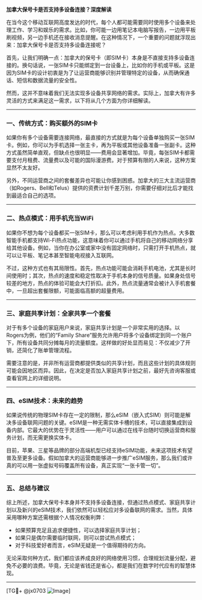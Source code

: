 **加拿大保号卡是否支持多设备连接？深度解读**

在当今这个移动互联网高度发达的时代，每个人都可能需要同时使用多个设备来处理工作、学习和娱乐的需求。比如，你可能一边用笔记本电脑写报告，一边用平板刷视频，另一边手机还在接收消息提醒。在这种情况下，一个重要的问题就浮现出来：加拿大保号卡是否支持多设备连接呢？

首先，让我们明确一点：加拿大的保号卡（即SIM卡）本身是不直接支持多设备连接的。换句话说，一张SIM卡只能绑定到一台设备上，比如你的手机或平板。这是因为SIM卡的设计初衷是为了让运营商能够识别并管理特定的设备，从而确保通话、短信和数据流量的安全性。

然而，这并不意味着我们无法实现多设备共享网络的需求。实际上，加拿大有许多灵活的方式来满足这一需求，以下将从几个方面为你详细解读。

---

### **一、传统方式：购买额外的SIM卡**
如果你有多个设备需要连接网络，最直接的方式就是为每个设备单独购买一张SIM卡。例如，你可以为手机选择一张主卡，再为平板或其他设备准备一张副卡。这种方式虽然简单直观，但缺点也很明显——费用会显著增加。毕竟，每张SIM卡都需要支付月租费、流量费以及可能的国际漫游费。对于预算有限的人来说，这种方案显然不太友好。

另外，不同运营商之间的套餐差异也可能让你感到困惑。加拿大的三大主流运营商（如Rogers、Bell和Telus）提供的资费计划千差万别，你需要仔细对比后才能找到最适合自己的选项。

---

### **二、热点模式：用手机充当WiFi**
如果你不想为每个设备都买一张SIM卡，那么可以考虑利用手机作为热点。大多数智能手机都支持Wi-Fi热点功能，这意味着你可以通过手机将自己的移动网络分享给其他设备。例如，当你在办公室或家中没有固定网络时，只需打开手机热点，就可以让平板、笔记本甚至智能电视接入互联网。

不过，这种方式也有其局限性。首先，热点功能可能会消耗手机电池，尤其是长时间使用时；其次，热点的速度和稳定性取决于手机本身的信号质量。如果身处信号较差的地方，热点的体验可能会大打折扣。此外，热点流量通常会被计入手机套餐中，一旦超出套餐限额，可能面临高额的超量费用。

---

### **三、家庭共享计划：全家共享一个套餐**
对于有多个设备的家庭用户来说，家庭共享计划是一个非常实用的选择。以Rogers为例，他们的“Family Share”服务允许用户将多个设备绑定到同一个账户下，所有设备共同分摊每月的流量额度。这样做的好处显而易见：不仅减少了开销，还简化了账单管理流程。

需要注意的是，并非所有运营商都提供类似的共享计划，而且这些计划的具体规则可能会因地区而异。因此，在决定是否加入家庭共享计划之前，最好先咨询客服或查看官网上的详细说明。

---

### **四、eSIM技术：未来的趋势**
如果说传统的物理SIM卡存在一定的限制，那么eSIM（嵌入式SIM）则可能是解决多设备联网问题的关键。eSIM是一种无需实体卡槽的技术，可以直接集成到设备内部。它最大的优势在于灵活性——用户可以通过在线平台随时切换运营商和服务计划，而无需更换实体卡。

目前，苹果、三星等品牌的部分高端机型已经支持eSIM功能，未来这项技术有望普及至更多设备。假如加拿大的运营商能够进一步推广eSIM服务，那么我们或许真的可以用一张虚拟号码覆盖所有设备，真正实现“一张卡管一切”。

---

### **五、总结与建议**
综上所述，加拿大保号卡本身并不支持多设备连接，但通过热点模式、家庭共享计划以及新兴的eSIM技术，我们依然可以轻松应对多设备联网的需求。当然，具体采用哪种方案还需根据个人情况权衡利弊：

- 如果预算充足且追求便捷性，可以选择家庭共享计划；
- 如果只是偶尔需要临时联网，则可以尝试热点模式；
- 对于科技爱好者而言，eSIM无疑是一个值得期待的方向。

无论采取何种方式，我们都应该养成良好的网络使用习惯，合理规划流量分配，避免不必要的浪费。毕竟，无论是省钱还是省心，都是我们在数字时代应有的智慧体现。

---

[TG💪+ @jx0703 ![Image](https://github.com/user-attachments/assets/dbca1d08-cadb-493c-b0ec-ad6f7a83f270)]